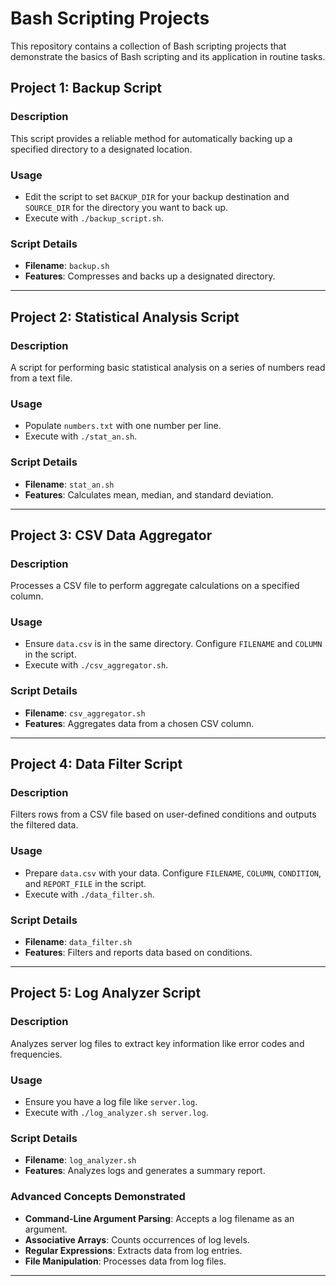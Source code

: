 # Bash Scripting Projects

This repository contains a collection of Bash scripting projects that demonstrate the basics of Bash scripting and its application in routine tasks.

## Project 1: Backup Script

### Description
This script provides a reliable method for automatically backing up a specified directory to a designated location.

### Usage
- Edit the script to set `BACKUP_DIR` for your backup destination and `SOURCE_DIR` for the directory you want to back up.
- Execute with `./backup_script.sh`.

### Script Details
- **Filename**: `backup.sh`
- **Features**: Compresses and backs up a designated directory.

---

## Project 2: Statistical Analysis Script

### Description
A script for performing basic statistical analysis on a series of numbers read from a text file.

### Usage
- Populate `numbers.txt` with one number per line.
- Execute with `./stat_an.sh`.

### Script Details
- **Filename**: `stat_an.sh`
- **Features**: Calculates mean, median, and standard deviation.

---

## Project 3: CSV Data Aggregator

### Description
Processes a CSV file to perform aggregate calculations on a specified column.

### Usage
- Ensure `data.csv` is in the same directory. Configure `FILENAME` and `COLUMN` in the script.
- Execute with `./csv_aggregator.sh`.

### Script Details
- **Filename**: `csv_aggregator.sh`
- **Features**: Aggregates data from a chosen CSV column.

---

## Project 4: Data Filter Script

### Description
Filters rows from a CSV file based on user-defined conditions and outputs the filtered data.

### Usage
- Prepare `data.csv` with your data. Configure `FILENAME`, `COLUMN`, `CONDITION`, and `REPORT_FILE` in the script.
- Execute with `./data_filter.sh`.

### Script Details
- **Filename**: `data_filter.sh`
- **Features**: Filters and reports data based on conditions.

---

## Project 5: Log Analyzer Script

### Description
Analyzes server log files to extract key information like error codes and frequencies.

### Usage
- Ensure you have a log file like `server.log`.
- Execute with `./log_analyzer.sh server.log`.

### Script Details
- **Filename**: `log_analyzer.sh`
- **Features**: Analyzes logs and generates a summary report.

### Advanced Concepts Demonstrated
- **Command-Line Argument Parsing**: Accepts a log filename as an argument.
- **Associative Arrays**: Counts occurrences of log levels.
- **Regular Expressions**: Extracts data from log entries.
- **File Manipulation**: Processes data from log files.

---
